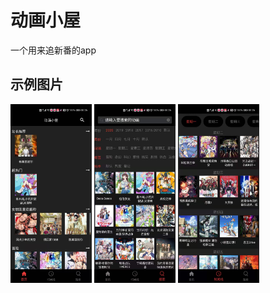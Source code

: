 # 动画小屋

一个用来追新番的app

## 示例图片

<img src="https://github.com/zhangle1/AnimationClient/blob/master/pic/1.jpg" width="130px"/>
<img src="https://github.com/zhangle1/AnimationClient/blob/master/pic/2.jpg" width="130px"/>
<img src="https://github.com/zhangle1/AnimationClient/blob/master/pic/3.jpg" width="130px"/>



